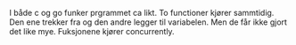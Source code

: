 I både c og go funker prgrammet ca likt. To functioner kjører sammtidig. Den ene trekker fra og den andre legger til variabelen. Men de får ikke gjort det like mye. Fuksjonene kjører concurrently.
